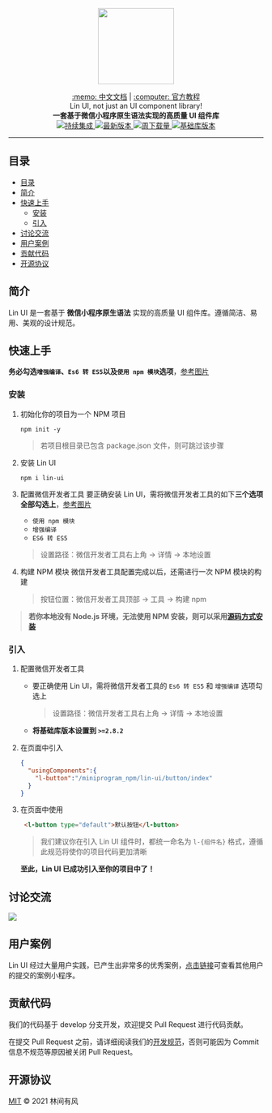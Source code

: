 <p align="center">
    <img width="150" class="QR-img" src="https://doc.mini.talelin.com/screenshots/readme/lin-ui小程序.jpg">
</p>


<div align="center">
    <span><a target="_blank" href="https://doc.mini.talelin.com">:memo: 中文文档</a></span>
    <span>|</span>
    <span><a target="_blank" href="https://talelin.com/">:computer: 官方教程</a></span>
</div>

<div align="center">
    <span>Lin UI, not just an UI component library!</span><br/>
    <strong>一套基于微信小程序原生语法实现的高质量 UI 组件库</strong>
</div>

<div align="center">
    <a href="https://github.com/TaleLin/lin-ui/actions">
        <img alt="持续集成" src="https://img.shields.io/github/workflow/status/talelin/lin-ui/Node.js%20CI/develop?label=%E6%8C%81%E7%BB%AD%E9%9B%86%E6%88%90&logo=github" />
    </a>
    <a href="https://www.npmjs.com/package/lin-ui">
        <img alt="最新版本" src="https://img.shields.io/npm/v/lin-ui?color=%233a63bd&label=%E6%9C%80%E6%96%B0%E7%89%88%E6%9C%AC&logo=graphcool&logoColor=white" />
    </a>
    <a href="https://www.npmjs.com/package/lin-ui">
        <img alt="周下载量" src="https://img.shields.io/npm/dw/lin-ui?color=%233c973c&label=%E5%91%A8%E4%B8%8B%E8%BD%BD%E9%87%8F&logo=node.js&logoColor=white" />
    </a>
    <a href="https://www.npmjs.com/package/lin-ui">
        <img alt="基础库版本" src="https://img.shields.io/badge/%E5%9F%BA%E7%A1%80%E5%BA%93%E7%89%88%E6%9C%AC-%3E%3D2.8.2-brightgreen" />
    </a>
</div>

---

## 目录

- [目录](#目录)
- [简介](#简介)
- [快速上手](#快速上手)
  - [安装](#安装)
  - [引入](#引入)
- [讨论交流](#讨论交流)
- [用户案例](#用户案例)
- [贡献代码](#贡献代码)
- [开源协议](#开源协议)



## 简介

Lin UI 是一套基于 **微信小程序原生语法** 实现的高质量 UI 组件库。遵循简洁、易用、美观的设计规范。



## 快速上手

**务必勾选`增强编译`、`Es6 转 ES5`以及`使用 npm 模块`选项**，[参考图片](https://cdn.talelin.com/20210128165243.png)

### 安装
1. 初始化你的项目为一个 NPM 项目

   ```
   npm init -y
   ```

   > 若项目根目录已包含 package.json 文件，则可跳过该步骤

2. 安装 Lin UI

   ```
   npm i lin-ui
   ```

3. 配置微信开发者工具
   要正确安装 Lin UI，需将微信开发者工具的如下**三个选项全部勾选上**，[参考图片](https://cdn.talelin.com/20210128165243.png)
   - `使用 npm 模块`
   - `增强编译`
   - `ES6 转 ES5`

   > 设置路径：微信开发者工具右上角 -> 详情 -> 本地设置

4. 构建 NPM 模块
   微信开发者工具配置完成以后，还需进行一次 NPM 模块的构建

   > 按钮位置：微信开发者工具顶部 -> 工具 -> 构建 npm

> **若你本地没有 Node.js 环境，无法使用 NPM 安装，则可以采用[源码方式安装](https://doc.mini.talelin.com/start/#方式二：下载代码)**
### 引入

1. 配置微信开发者工具

     - 要正确使用 Lin UI，需将微信开发者工具的 `Es6 转 ES5` 和 `增强编译` 选项勾选上

       > 设置路径：微信开发者工具右上角 -> 详情 -> 本地设置

     - **将基础库版本设置到 `>=2.8.2`**

2. 在页面中引入
   ```json
   {
     "usingComponents":{
       "l-button":"/miniprogram_npm/lin-ui/button/index"
     }
   }
   ```
3. 在页面中使用
   ```html
    <l-button type="default">默认按钮</l-button>
   ```
   > 我们建议你在引入 Lin UI 组件时，都统一命名为 `l-{组件名}` 格式，遵循此规范将使你的项目代码更加清晰

   **至此，Lin UI 已成功引入至你的项目中了！**

## 讨论交流

![](https://img.juzibiji.top/20200807155013.png)

## 用户案例

Lin UI 经过大量用户实践，已产生出非常多的优秀案例，[点击链接](https://github.com/TaleLin/lin-ui/issues/947)可查看其他用户的提交的案例小程序。

## 贡献代码

我们的代码基于 develop 分支开发，欢迎提交 Pull Request 进行代码贡献。

在提交 Pull Request 之前，请详细阅读我们的[开发规范](https://github.com/TaleLin/lin-ui/wiki)，否则可能因为 Commit 信息不规范等原因被关闭 Pull Request。

## 开源协议

[MIT](LICENSE) © 2021  林间有风
